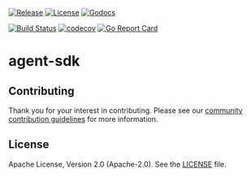 [![Release](https://img.shields.io/github/release/trustbloc/agent-sdk.svg?style=flat-square)](https://github.com/trustbloc/agent-sdk/releases/latest)
[![License](https://img.shields.io/badge/License-Apache%202.0-blue.svg)](https://raw.githubusercontent.com/trustbloc/agent-sdk/master/LICENSE)
[![Godocs](https://img.shields.io/badge/godoc-reference-blue.svg)](https://godoc.org/github.com/trustbloc/agent-sdk)

[![Build Status](https://dev.azure.com/trustbloc/edge/_apis/build/status/trustbloc.agent-sdk?branchName=master)](https://dev.azure.com/trustbloc/edge/_build/latest?definitionId=45&branchName=master)
[![codecov](https://codecov.io/gh/trustbloc/agent-sdk/branch/master/graph/badge.svg)](https://codecov.io/gh/trustbloc/agent-sdk)
[![Go Report Card](https://goreportcard.com/badge/github.com/trustbloc/agent-sdk)](https://goreportcard.com/report/github.com/trustbloc/agent-sdk)

# agent-sdk

## Contributing
Thank you for your interest in contributing. Please see our
[community contribution guidelines](https://github.com/trustbloc/community/blob/master/CONTRIBUTING.md) for more information.

## License
Apache License, Version 2.0 (Apache-2.0). See the [LICENSE](LICENSE) file.
